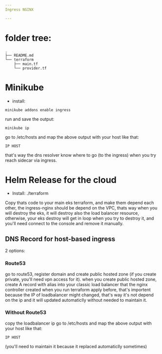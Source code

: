 ```yaml
---
Ingress NGINX

---
```


# folder tree:


```
.
├── README.md
└── terraform
    ├── main.tf
    └── provider.tf
```

# Minikube
* install:

```
minikube addons enable ingress
```

run and save the output:

```
minikube ip
```

go to /etc/hosts and map the above output with your host like that:

```
IP HOST
```

that's way the dns resolver know where to go (to the ingress) when you try reach sidecar via ingress. 

# Helm Release for the cloud

* Install:
./terraform

Copy thats code to your main eks terraform, and make them depend each other, the ingress-nginx should be depend on the VPC, thats way when you will destroy the eks, it will destroy also the load balancer resource, otherwise, your eks destroy will get in loop when you try to destroy it, and you'll need connect to the console and remove it manually.



## DNS Record for host-based ingress

2 options:
### Route53
go to route53, register domain and create public hosted zone (if you create private, you'll need vpn access for it).
when you create public hosted zone, create A record with alias into your classic load balancer that the nginx controller created when you run terraform apply before, that's importent because the IP of loadbalancer might changed, that's way it's not depend on the ip and it will updated automaticlly without needed to maintain it.


### Without Route53
copy the loadbalancer ip
go to /etc/hosts and map the above output with your host like that:

```
IP HOST
```

(you'll need to maintain it because it replaced automaticlly sometimes)
